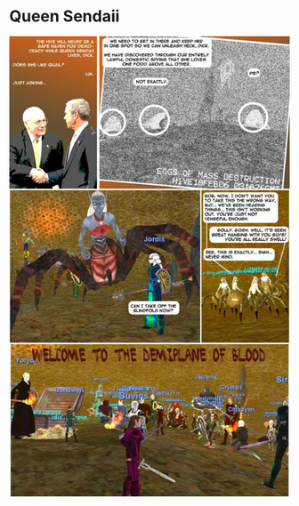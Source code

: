 # Queen Sendaii

[![](../uploads/2009/01/2006-02-18-queen-sendaii.jpg "2006-02-18-queen-sendaii")](../uploads/2009/01/2006-02-18-queen-sendaii.jpg)

